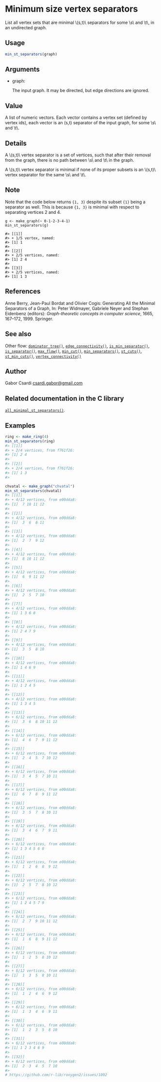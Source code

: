 # Minimum size vertex separators

List all vertex sets that are minimal \\(s,t)\\ separators for some
\\s\\ and \\t\\, in an undirected graph.

## Usage

``` r
min_st_separators(graph)
```

## Arguments

- graph:

  The input graph. It may be directed, but edge directions are ignored.

## Value

A list of numeric vectors. Each vector contains a vertex set (defined by
vertex ids), each vector is an (s,t) separator of the input graph, for
some \\s\\ and \\t\\.

## Details

A \\(s,t)\\ vertex separator is a set of vertices, such that after their
removal from the graph, there is no path between \\s\\ and \\t\\ in the
graph.

A \\(s,t)\\ vertex separator is minimal if none of its proper subsets is
an \\(s,t)\\ vertex separator for the same \\s\\ and \\t\\.

## Note

Note that the code below returns `{1, 3}` despite its subset `{1}` being
a separator as well. This is because `{1, 3}` is minimal with respect to
separating vertices 2 and 4.

    g <- make_graph(~ 0-1-2-3-4-1)
    min_st_separators(g)

    #> [[1]]
    #> + 1/5 vertex, named:
    #> [1] 1
    #>
    #> [[2]]
    #> + 2/5 vertices, named:
    #> [1] 2 4
    #>
    #> [[3]]
    #> + 2/5 vertices, named:
    #> [1] 1 3

## References

Anne Berry, Jean-Paul Bordat and Olivier Cogis: Generating All the
Minimal Separators of a Graph, In: Peter Widmayer, Gabriele Neyer and
Stephan Eidenbenz (editors): *Graph-theoretic concepts in computer
science*, 1665, 167–172, 1999. Springer.

## See also

Other flow:
[`dominator_tree()`](https://r.igraph.org/reference/dominator_tree.md),
[`edge_connectivity()`](https://r.igraph.org/reference/edge_connectivity.md),
[`is_min_separator()`](https://r.igraph.org/reference/is_min_separator.md),
[`is_separator()`](https://r.igraph.org/reference/is_separator.md),
[`max_flow()`](https://r.igraph.org/reference/max_flow.md),
[`min_cut()`](https://r.igraph.org/reference/min_cut.md),
[`min_separators()`](https://r.igraph.org/reference/min_separators.md),
[`st_cuts()`](https://r.igraph.org/reference/st_cuts.md),
[`st_min_cuts()`](https://r.igraph.org/reference/st_min_cuts.md),
[`vertex_connectivity()`](https://r.igraph.org/reference/vertex_connectivity.md)

## Author

Gabor Csardi <csardi.gabor@gmail.com>

## Related documentation in the C library

[`all_minimal_st_separators()`](https://igraph.org/c/html/latest/igraph-Separators.html#igraph_all_minimal_st_separators).

## Examples

``` r
ring <- make_ring(4)
min_st_separators(ring)
#> [[1]]
#> + 2/4 vertices, from f761f26:
#> [1] 2 4
#> 
#> [[2]]
#> + 2/4 vertices, from f761f26:
#> [1] 1 3
#> 

chvatal <- make_graph("chvatal")
min_st_separators(chvatal)
#> [[1]]
#> + 4/12 vertices, from e00dda8:
#> [1]  7 10 11 12
#> 
#> [[2]]
#> + 4/12 vertices, from e00dda8:
#> [1]  3  6  8 11
#> 
#> [[3]]
#> + 4/12 vertices, from e00dda8:
#> [1]  2  7  9 12
#> 
#> [[4]]
#> + 4/12 vertices, from e00dda8:
#> [1]  8 10 11 12
#> 
#> [[5]]
#> + 4/12 vertices, from e00dda8:
#> [1]  6  9 11 12
#> 
#> [[6]]
#> + 4/12 vertices, from e00dda8:
#> [1]  2  5  7 10
#> 
#> [[7]]
#> + 4/12 vertices, from e00dda8:
#> [1] 1 3 6 8
#> 
#> [[8]]
#> + 4/12 vertices, from e00dda8:
#> [1] 2 4 7 9
#> 
#> [[9]]
#> + 4/12 vertices, from e00dda8:
#> [1]  3  5  8 10
#> 
#> [[10]]
#> + 4/12 vertices, from e00dda8:
#> [1] 1 4 6 9
#> 
#> [[11]]
#> + 4/12 vertices, from e00dda8:
#> [1] 1 2 4 5
#> 
#> [[12]]
#> + 4/12 vertices, from e00dda8:
#> [1] 1 3 4 5
#> 
#> [[13]]
#> + 6/12 vertices, from e00dda8:
#> [1]  3  6  8 10 11 12
#> 
#> [[14]]
#> + 6/12 vertices, from e00dda8:
#> [1]  4  6  7  9 11 12
#> 
#> [[15]]
#> + 6/12 vertices, from e00dda8:
#> [1]  2  4  5  7 10 12
#> 
#> [[16]]
#> + 6/12 vertices, from e00dda8:
#> [1]  3  4  5  7 10 11
#> 
#> [[17]]
#> + 6/12 vertices, from e00dda8:
#> [1]  6  7  8  9 11 12
#> 
#> [[18]]
#> + 6/12 vertices, from e00dda8:
#> [1]  3  5  7  8 10 11
#> 
#> [[19]]
#> + 6/12 vertices, from e00dda8:
#> [1]  3  4  6  7  9 11
#> 
#> [[20]]
#> + 6/12 vertices, from e00dda8:
#> [1] 1 3 4 5 6 8
#> 
#> [[21]]
#> + 6/12 vertices, from e00dda8:
#> [1]  1  2  6  8  9 12
#> 
#> [[22]]
#> + 6/12 vertices, from e00dda8:
#> [1]  2  5  7  8 10 12
#> 
#> [[23]]
#> + 6/12 vertices, from e00dda8:
#> [1] 1 2 4 5 7 9
#> 
#> [[24]]
#> + 6/12 vertices, from e00dda8:
#> [1]  2  7  9 10 11 12
#> 
#> [[25]]
#> + 6/12 vertices, from e00dda8:
#> [1]  1  6  8  9 11 12
#> 
#> [[26]]
#> + 6/12 vertices, from e00dda8:
#> [1]  1  2  5  8 10 12
#> 
#> [[27]]
#> + 6/12 vertices, from e00dda8:
#> [1]  1  3  5  8 10 11
#> 
#> [[28]]
#> + 6/12 vertices, from e00dda8:
#> [1]  1  2  4  6  9 12
#> 
#> [[29]]
#> + 6/12 vertices, from e00dda8:
#> [1]  1  3  4  6  9 11
#> 
#> [[30]]
#> + 6/12 vertices, from e00dda8:
#> [1]  1  2  3  5  8 10
#> 
#> [[31]]
#> + 6/12 vertices, from e00dda8:
#> [1] 1 2 3 4 6 9
#> 
#> [[32]]
#> + 6/12 vertices, from e00dda8:
#> [1]  2  3  4  5  7 10
#> 
# https://github.com/r-lib/roxygen2/issues/1092
```
